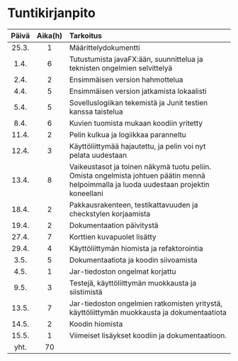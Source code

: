 # Tuntikirjanpito


|Päivä |Aika(h) | Tarkoitus |
|:----:|:------:|:----------|
|25.3.  |   1   | Määrittelydokumentti|
|1.4.   | 6     | Tutustumista javaFX:ään, suunnittelua ja teknisten ongelmien selvittelyä|
|2.4.   | 2     | Ensimmäisen version hahmottelua|
|4.4.   | 5     | Ensimmäisen version jatkamista lokaalisti|
|5.4.   | 5     | Sovelluslogiikan tekemistä ja Junit testien kanssa taistelua|
|8.4.   |  6    | Kuvien tuomista mukaan koodiin yritetty|
|11.4.  | 2     | Pelin kulkua ja logiikkaa paranneltu   |
|12.4.  | 3     | Käyttöliittymää hajautettu, ja pelin voi nyt pelata uudestaan   |
|13.4.  | 8     | Vaikeustasot ja toinen näkymä tuotu peliin. Omista ongelmista johtuen päätin mennä helpoimmalla ja luoda uudestaan projektin koneellani |
|18.4.  | 2     | Pakkausrakenteen, testikattavuuden ja checkstylen korjaamista |
|19.4.  | 2     | Dokumentaation päivitystä |
|27.4.  | 7     | Korttien kuvapuolet lisätty |
|29.4.  | 4     | Käyttöliittymän hiomista ja refaktorointia |
|3.5.   | 5     | Dokumentaatiota ja koodin siivoamista |
|4.5.   | 1     | Jar-tiedoston ongelmat korjattu|
|9.5.   | 3     | Testejä, käyttöliittymän muokkausta ja siistimistä|
|13.5.  | 7     | Jar-tiedoston ongelmien ratkomisten yritystä, käyttöliittymän muokkausta ja dokumentaatiota|
|14.5.  | 2     | Koodin hiomista |
| 15.5. | 1     |Viimeiset lisäykset koodiin ja dokumentaatioon.  |
| yht.  | 70    ||
